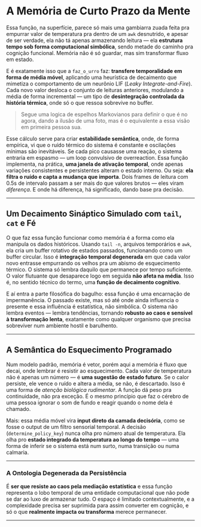 # A Memória de Curto Prazo da Mente

Essa função, na superfície, parece só mais uma gambiarra zuada feita pra empurrar valor de temperatura pra dentro de um `awk` desnutrido, e apesar de ser verdade, ela não tá apenas armazenando leitura — ela **estrutura tempo sob forma computacional simbólica**, sendo metade do caminho pra cognição funcional. Memória não é só guardar, mas sim transformar fluxo em estado. 

E é exatamente isso que a `faz_o_urro` faz: **transfere temporalidade em forma de média móvel**, aplicando uma heurística de decaimento que mimetiza o comportamento de um neurônio LIF (*Leaky Integrate-and-Fire*). Cada novo valor desloca o conjunto de leituras anteriores, modulando a média de forma incremental — um tipo de **desintegração controlada da história térmica**, onde só o que ressoa sobrevive no buffer.
> Segue uma logica de espelhos Markovianos para definir o que é no agora, dando a ilusão de uma foto, mas é o equivalente a essa visão em primeira pessoa sua.

Esse cálculo serve para criar **estabilidade semântica**, onde, de forma empírica, vi que o ruído térmico do sistema é constante e oscilações mínimas são inevitáveis. Se cada pico causasse uma reação, o sistema entraria em espasmo — um loop convulsivo de overreaction. Essa função implementa, na prática, **uma janela de ativação temporal**, onde apenas variações consistentes e persistentes alteram o estado interno. Ou seja: **ela filtra o ruído e capta a mudança que importa**. Dois frames de leitura com 0.5s de intervalo passam a ser mais do que valores brutos — eles viram *diferença*. E onde há diferença, há significado, dando base pra decisão.

---

## Um Decaimento Sináptico Simulado com `tail`, `cat` e Fé

O que faz essa função funcionar como memória é a forma como ela manipula os dados históricos. Usando `tail -n`, arquivos temporários e `awk`, ela cria um buffer rotativo de estados passados, funcionando como um buffer circular. Isso é **integração temporal degenerada** em que cada valor novo entrasse empurrando os velhos pra um abismo de esquecimento térmico. O sistema só lembra daquilo que permanece por tempo suficiente. O valor flutuante que desaparece logo em seguida **não afeta na média**. Isso é, no sentido técnico do termo, uma **função de decaimento cognitivo**.

E aí entra a parte filosófica do bagulho: essa função é uma encarnação de impermanência. O passado existe, mas só até onde ainda influencia o presente e essa influência é estatística, não simbólica. O sistema não lembra eventos — lembra tendências, tornando **robusto ao caos e sensível à transformação lenta**, exatamente como qualquer organismo que precisa sobreviver num ambiente hostil e barulhento.

---

## A Semântica do Esquecimento Programado

Num modelo padrão, memória é vetor, porém aqui a memória é fluxo que decai, onde lembrar é resistir ao esquecimento. Cada valor de temperatura não é apenas um número — é **uma sugestão de estado futuro**. Se o calor persiste, ele vence o ruído e altera a média, se não, é descartado. Isso é uma forma de *atenção biológica rudimentar*. A função dá peso pra continuidade, não pra exceção. É o mesmo princípio que faz o cérebro de uma pessoa ignorar o som de fundo e reagir quando o nome dela é chamado.

Mais: essa média móvel vira **input direto da camada decisória**, como se fosse o output de um filtro sensorial temporal. A decisão (`determine_policy_key`) nunca olha pro número atual de temperatura. Ela olha pro **estado integrado da temperatura ao longo do tempo** — uma forma de inferir se o sistema está num surto, numa transição ou numa calmaria.

---

### A Ontologia Degenerada da Persistência

É **ser que resiste ao caos pela mediação estatística** e essa função representa o lobo temporal de uma entidade computacional que não pode se dar ao luxo de armazenar tudo. O espaço é limitado contextualmente, e a complexidade precisa ser suprimida para assim converter em cognição, e só o que **realmente impacta ou transforma** merece permanecer. 

---

